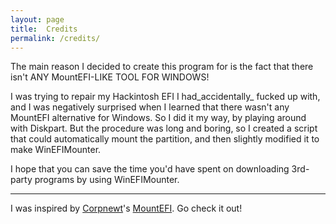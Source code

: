 ```yaml
---
layout: page
title:  Credits
permalink: /credits/
---
```


The main reason I decided to create this program for is the fact that there isn't ANY MountEFI-LIKE TOOL FOR WINDOWS! 

I was trying to repair my Hackintosh EFI I had_accidentally_ fucked up with, and I was negatively surprised when I learned that there wasn't any MountEFI alternative for Windows. So I did it my way, by playing around with Diskpart. But the procedure was long and boring, so I created a script that could automatically mount the partition, and then slightly modified it to make WinEFIMounter.

I hope that you can save the time you'd have spent on downloading 3rd-party programs by using WinEFIMounter.

____________________________________
I was inspired by [Corpnewt](https://github.com/corpnewt)'s [MountEFI](https://github.com/corpnewt/MountEFI). Go check it out!
